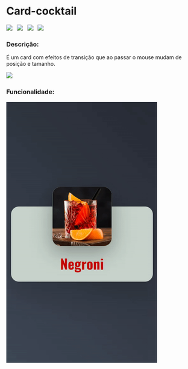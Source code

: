 <h1>Card-cocktail</h1>

<p>
   <img src="https://img.shields.io/github/license/lucasbizachi/card-cocktail"/>&#160;&#160;
   <img src="https://img.shields.io/github/languages/count/lucasbizachi/card-cocktail"/>&#160;&#160;
   <img src="https://img.shields.io/github/languages/top/lucasbizachi/card-cocktail"/>&#160;&#160;
   <img src="https://img.shields.io/github/repo-size/lucasbizachi/card-cocktail"/>&#160;&#160;
</p>
 
<h3>Descrição:</h3>
<p>É um card com efeitos de transição que ao passar o mouse mudam de posição e tamanho.</p>

<p>
   <img src="http://img.shields.io/static/v1?label=STATUS&message=%20Finalizado&color=GREEN&style=for-the-badge"/>
<p/>

<h3>Funcionalidade:</h3>
<p>
<img src="assets/cardgif.gif"/>
</p>
